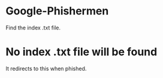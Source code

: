 # Google-Phishermen

Find the index .txt file.
# No index .txt file will be found

It redirects to this when phished.
